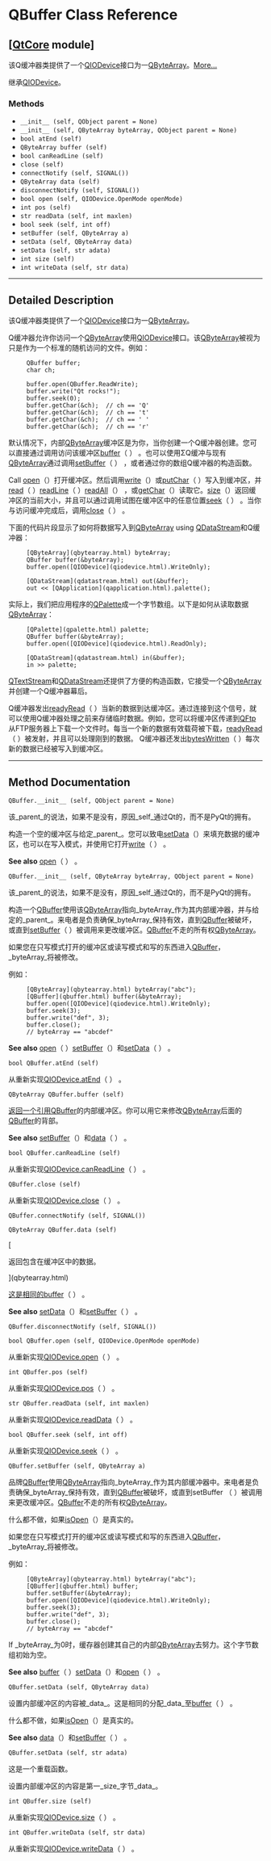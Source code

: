 # QBuffer Class Reference

## [[QtCore](index.htm) module]

该Q缓冲器类提供了一个[QIODevice](qiodevice.html)接口为一[QByteArray](qbytearray.html)。[More...](#details)

继承[QIODevice](qiodevice.html)。

### Methods

*   `__init__ (self, QObject parent = None)`
*   `__init__ (self, QByteArray byteArray, QObject parent = None)`
*   `bool atEnd (self)`
*   `QByteArray buffer (self)`
*   `bool canReadLine (self)`
*   `close (self)`
*   `connectNotify (self, SIGNAL())`
*   `QByteArray data (self)`
*   `disconnectNotify (self, SIGNAL())`
*   `bool open (self, QIODevice.OpenMode openMode)`
*   `int pos (self)`
*   `str readData (self, int maxlen)`
*   `bool seek (self, int off)`
*   `setBuffer (self, QByteArray a)`
*   `setData (self, QByteArray data)`
*   `setData (self, str adata)`
*   `int size (self)`
*   `int writeData (self, str data)`

* * *

## Detailed Description

该Q缓冲器类提供了一个[QIODevice](qiodevice.html)接口为一[QByteArray](qbytearray.html)。

Q缓冲器允许你访问一个[QByteArray](qbytearray.html)使用[QIODevice](qiodevice.html)接口。该[QByteArray](qbytearray.html)被视为只是作为一个标准的随机访问的文件。例如：

```
     QBuffer buffer;
     char ch;

     buffer.open(QBuffer.ReadWrite);
     buffer.write("Qt rocks!");
     buffer.seek(0);
     buffer.getChar(&ch);  // ch == 'Q'
     buffer.getChar(&ch);  // ch == 't'
     buffer.getChar(&ch);  // ch == ' '
     buffer.getChar(&ch);  // ch == 'r'

```

默认情况下，内部[QByteArray](qbytearray.html)缓冲区是为你，当你创建一个Q缓冲器创建。您可以直接通过调用访问该缓冲区[buffer](qbuffer.html#buffer)（ ） 。也可以使用ΣQ缓冲与现有[QByteArray](qbytearray.html)通过调用[setBuffer](qbuffer.html#setBuffer)（ ） ，或者通过你的数组Q缓冲器的构造函数。

Call [open](qbuffer.html#open)（）打开缓冲区。然后调用[write](qiodevice.html#write)（）或[putChar](qiodevice.html#putChar)（ ）写入到缓冲区，并[read](qiodevice.html#read)（ ）[readLine](qiodevice.html#readLine)（ ）[readAll](qiodevice.html#readAll)（） ，或[getChar](qiodevice.html#getChar)（）读取它。[size](qbuffer.html#size)（）返回缓冲区的当前大小，并且可以通过调用试图在缓冲区中的任意位置[seek](qbuffer.html#seek)（ ） 。当你与访问缓冲完成后，调用[close](qbuffer.html#close)（ ） 。

下面的代码片段显示了如何将数据写入到[QByteArray](qbytearray.html) using [QDataStream](qdatastream.html)和Q缓冲器：

```
     [QByteArray](qbytearray.html) byteArray;
     QBuffer buffer(&byteArray);
     buffer.open([QIODevice](qiodevice.html).WriteOnly);

     [QDataStream](qdatastream.html) out(&buffer);
     out << [QApplication](qapplication.html).palette();

```

实际上，我们把应用程序的[QPalette](qpalette.html)成一个字节数组。以下是如何从读取数据[QByteArray](qbytearray.html)：

```
     [QPalette](qpalette.html) palette;
     QBuffer buffer(&byteArray);
     buffer.open([QIODevice](qiodevice.html).ReadOnly);

     [QDataStream](qdatastream.html) in(&buffer);
     in >> palette;

```

[QTextStream](qtextstream.html)和[QDataStream](qdatastream.html)还提供了方便的构造函数，它接受一个[QByteArray](qbytearray.html)并创建一个Q缓冲器幕后。

Q缓冲器发出[readyRead](qiodevice.html#readyRead)（ ）当新的数据到达缓冲区。通过连接到这个信号，就可以使用Q缓冲器处理之前来存储临时数据。例如，您可以将缓冲区传递到[QFtp](qftp.html)从FTP服务器上下载一个文件时。每当一个新的数据有效载荷被下载，[readyRead](qiodevice.html#readyRead)（ ）被发射，并且可以处理刚到的数据。 Q缓冲器还发出[bytesWritten](qiodevice.html#bytesWritten)（ ）每次新的数据已经被写入到缓冲区。

* * *

## Method Documentation

```
QBuffer.__init__ (self, QObject parent = None)
```

该_parent_的说法，如果不是没有，原因_self_通过Qt的，而不是PyQt的拥有。

构造一个空的缓冲区与给定_parent_。您可以致电[setData](qbuffer.html#setData)（）来填充数据的缓冲区，也可以在写入模式，并使用它打开[write](qiodevice.html#write)（ ） 。

**See also** [open](qbuffer.html#open)（ ） 。

```
QBuffer.__init__ (self, QByteArray byteArray, QObject parent = None)
```

该_parent_的说法，如果不是没有，原因_self_通过Qt的，而不是PyQt的拥有。

构造一个[QBuffer](qbuffer.html)使用该[QByteArray](qbytearray.html)指向_byteArray_作为其内部缓冲器，并与给定的_parent_。来电者是负责确保_byteArray_保持有效，直到[QBuffer](qbuffer.html)被破坏，或直到[setBuffer](qbuffer.html#setBuffer)（ ）被调用来更改缓冲区。[QBuffer](qbuffer.html)不走的所有权[QByteArray](qbytearray.html)。

如果您在只写模式打开的缓冲区或读写模式和写的东西进入[QBuffer](qbuffer.html)，_byteArray_将被修改。

例如：

```
     [QByteArray](qbytearray.html) byteArray("abc");
     [QBuffer](qbuffer.html) buffer(&byteArray);
     buffer.open([QIODevice](qiodevice.html).WriteOnly);
     buffer.seek(3);
     buffer.write("def", 3);
     buffer.close();
     // byteArray == "abcdef"

```

**See also** [open](qbuffer.html#open)（ ）[setBuffer](qbuffer.html#setBuffer)（）和[setData](qbuffer.html#setData)（ ） 。

```
bool QBuffer.atEnd (self)
```

从重新实现[QIODevice.atEnd](qiodevice.html#atEnd)（ ） 。

```
QByteArray QBuffer.buffer (self)
```

[](qbytearray.html)

[返回一个引用](qbytearray.html)[QBuffer](qbuffer.html)的内部缓冲区。你可以用它来修改[QByteArray](qbytearray.html)后面的[QBuffer](qbuffer.html)的背部。

**See also** [setBuffer](qbuffer.html#setBuffer)（）和[data](qbuffer.html#data)（ ） 。

```
bool QBuffer.canReadLine (self)
```

从重新实现[QIODevice.canReadLine](qiodevice.html#canReadLine)（ ） 。

```
QBuffer.close (self)
```

从重新实现[QIODevice.close](qiodevice.html#close)（ ） 。

```
QBuffer.connectNotify (self, SIGNAL())
```

```
QByteArray QBuffer.data (self)
```

[

返回包含在缓冲区中的数据。

](qbytearray.html)

[这是相同的](qbytearray.html)[buffer](qbuffer.html#buffer)（ ） 。

**See also** [setData](qbuffer.html#setData)（）和[setBuffer](qbuffer.html#setBuffer)（ ） 。

```
QBuffer.disconnectNotify (self, SIGNAL())
```

```
bool QBuffer.open (self, QIODevice.OpenMode openMode)
```

从重新实现[QIODevice.open](qiodevice.html#open)（ ） 。

```
int QBuffer.pos (self)
```

从重新实现[QIODevice.pos](qiodevice.html#pos)（ ） 。

```
str QBuffer.readData (self, int maxlen)
```

从重新实现[QIODevice.readData](qiodevice.html#readData)（ ） 。

```
bool QBuffer.seek (self, int off)
```

从重新实现[QIODevice.seek](qiodevice.html#seek)（ ） 。

```
QBuffer.setBuffer (self, QByteArray a)
```

品牌[QBuffer](qbuffer.html)使用[QByteArray](qbytearray.html)指向_byteArray_作为其内部缓冲器中。来电者是负责确保_byteArray_保持有效，直到[QBuffer](qbuffer.html)被破坏，或直到setBuffer （ ）被调用来更改缓冲区。[QBuffer](qbuffer.html)不走的所有权[QByteArray](qbytearray.html)。

什么都不做，如果[isOpen](qiodevice.html#isOpen)（）是真实的。

如果您在只写模式打开的缓冲区或读写模式和写的东西进入[QBuffer](qbuffer.html)，_byteArray_将被修改。

例如：

```
     [QByteArray](qbytearray.html) byteArray("abc");
     [QBuffer](qbuffer.html) buffer;
     buffer.setBuffer(&byteArray);
     buffer.open([QIODevice](qiodevice.html).WriteOnly);
     buffer.seek(3);
     buffer.write("def", 3);
     buffer.close();
     // byteArray == "abcdef"

```

If _byteArray_为0时，缓存器创建其自己的内部[QByteArray](qbytearray.html)去努力。这个字节数组初始为空。

**See also** [buffer](qbuffer.html#buffer)（ ）[setData](qbuffer.html#setData)（）和[open](qbuffer.html#open)（ ） 。

```
QBuffer.setData (self, QByteArray data)
```

设置内部缓冲区的内容被_data_。这是相同的分配_data_至[buffer](qbuffer.html#buffer)（ ） 。

什么都不做，如果[isOpen](qiodevice.html#isOpen)（）是真实的。

**See also** [data](qbuffer.html#data)（）和[setBuffer](qbuffer.html#setBuffer)（ ） 。

```
QBuffer.setData (self, str adata)
```

这是一个重载函数。

设置内部缓冲区的内容是第一_size_字节_data_。

```
int QBuffer.size (self)
```

从重新实现[QIODevice.size](qiodevice.html#size)（ ） 。

```
int QBuffer.writeData (self, str data)
```

从重新实现[QIODevice.writeData](qiodevice.html#writeData)（ ） 。